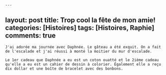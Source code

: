 
    ---
layout: post
title: Trop cool la fête de mon amie!
categories: [Histoires]
tags: [Histoires, Raphie]
comments: true
---

    J'ai adorée ma journée avec Daphnée. Le gâteau a été exquit. On a fait de l'escalade et j'ai réussi à monté la moitier du mur d'escalade. 
    
    Le 1er cadeau que Daphnée a eu est un coton ouatté et le 2ième cadeau qu'elle a eu est un cahier de dessin à colorier. Également elle a reçu dix dollar et une boîte de bracelet avec des bonbons.
